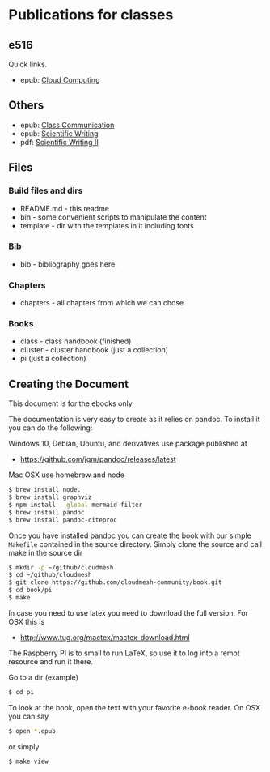 # Publications for classes

## e516

Quick links.

* epub: [Cloud Computing](vonLaszewski-cloud.epub)

## Others

* epub: [Class Communication](vonLaszewski-communicate.epub)
* epub: [Scientific Writing](vonLaszewski-writing-1.epub)
* pdf:  [Scientific Writing II](http://cyberaide.org/papers/vonLaszewski-latex.pdf)

## Files

### Build files and dirs

* README.md - this readme
* bin - some convenient scripts to manipulate the content
* template - dir with the templates in it including fonts


### Bib

* bib - bibliography goes here.

### Chapters

* chapters - all chapters from which we can chose

### Books

* class - class handbook (finished)
* cluster - cluster handbook (just a collection)
* pi (just a collection)


## Creating the Document

This document is for the ebooks only

The documentation is very easy to create as it relies on pandoc. To
install it you can do the following:

Windows 10, Debian, Ubuntu, and derivatives use package published at

* <https://github.com/jgm/pandoc/releases/latest>

Mac OSX use homebrew and node

```bash
$ brew install node.
$ brew install graphviz
$ npm install --global mermaid-filter
$ brew install pandoc
$ brew install pandoc-citeproc
```

Once you have installed pandoc you can create the book with our simple
`Makefile` contained in the source directory. Simply clone the source
and call make in the source dir

```bash
$ mkdir -p ~/github/cloudmesh
$ cd ~/github/cloudmesh
$ git clone https://github.com/cloudmesh-community/book.git
$ cd book/pi
$ make
```
In case you need to use latex you need to download the full
version. For OSX this is

* <http://www.tug.org/mactex/mactex-download.html>

The Raspberry PI is to small to run LaTeX, so use it to log into a
remot resource and run it there.


Go to a dir (example)

```bash
$ cd pi
```

To look at the book, open the text with your favorite e-book
reader. On OSX you can say

```bash
$ open *.epub
```

or simply

```bash
$ make view
```


